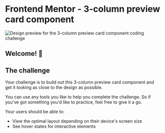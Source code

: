 # Frontend Mentor - 3-column preview card component

![Design preview for the 3-column preview card component coding challenge](./design/desktop-preview.jpg)

## Welcome! 👋

## The challenge

Your challenge is to build out this 3-column preview card component and get it looking as close to the design as possible.

You can use any tools you like to help you complete the challenge. So if you've got something you'd like to practice, feel free to give it a go.

Your users should be able to:

- View the optimal layout depending on their device's screen size
- See hover states for interactive elements


